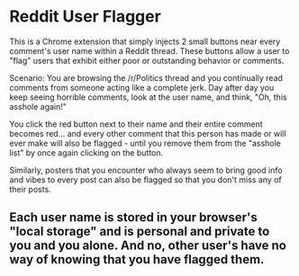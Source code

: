 # Reddit User Flagger

This is a Chrome extension that simply injects 2 small buttons near every comment's user name within a Reddit thread. These buttons allow a user to "flag" users that exhibit either poor or outstanding behavior or comments.

Scenario: You are browsing the /r/Politics thread and you continually read comments from someone acting like a complete jerk. Day after day you keep seeing horrible comments, look at the user name, and think, "Oh, this asshole again!"

You click the red button next to their name and their entire comment becomes red... and every other comment that this person has made or will ever make will also be flagged - until you remove them from the "asshole list" by once again clicking on the button.

Similarly, posters that you encounter who always seem to bring good info and vibes to every post can also be flagged so that you don't miss any of their posts.

Each user name is stored in your browser's "local storage" and is personal and private to you and you alone. And no, other user's have no way of knowing that you have flagged them.
-----
